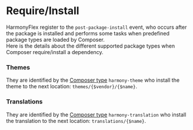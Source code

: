 # Require/Install

HarmonyFlex register to the `post-package-install` event, who occurs after the package is installed and performs some tasks when predefined package types are loaded by Composer.  
Here is the details about the different supported package types when Composer require/install a dependency.

### Themes

They are identified by the [Composer type](https://getcomposer.org/doc/04-schema.md#type) `harmony-theme` who install the theme to the next location: `themes/{$vendor}/{$name}`.

### Translations

They are identified by the [Composer type](https://getcomposer.org/doc/04-schema.md#type) `harmony-translation` who install the translation to the next location: `translations/{$name}`.

